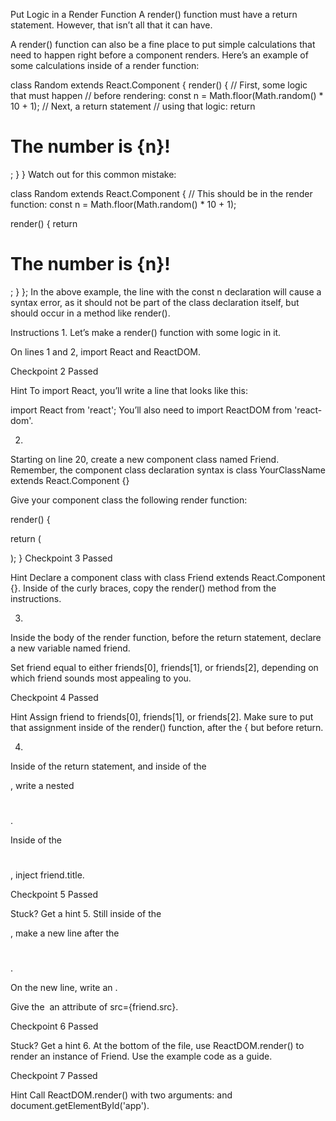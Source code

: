 Put Logic in a Render Function
A render() function must have a return statement. However, that isn’t all that it can have.

A render() function can also be a fine place to put simple calculations that need to happen right before a component renders. Here’s an example of some calculations inside of a render function:

class Random extends React.Component {
  render() {
    // First, some logic that must happen
    // before rendering:
    const n = Math.floor(Math.random() * 10 + 1);
    // Next, a return statement
    // using that logic:
    return <h1>The number is {n}!</h1>;
  }
}
Watch out for this common mistake:

class Random extends React.Component {
  // This should be in the render function:
  const n = Math.floor(Math.random() * 10 + 1);

  render() {
    return <h1>The number is {n}!</h1>;
  }
};
In the above example, the line with the const n declaration will cause a syntax error, as it should not be part of the class declaration itself, but should occur in a method like render().

Instructions
1.
Let’s make a render() function with some logic in it.

On lines 1 and 2, import React and ReactDOM.

Checkpoint 2 Passed

Hint
To import React, you’ll write a line that looks like this:

import React from 'react';
You’ll also need to import ReactDOM from 'react-dom'.

2.
Starting on line 20, create a new component class named Friend. Remember, the component class declaration syntax is class YourClassName extends React.Component {}

Give your component class the following render function:

render() {

  return (
    <div>
    </div>
  );
}
Checkpoint 3 Passed

Hint
Declare a component class with class Friend extends React.Component {}. Inside of the curly braces, copy the render() method from the instructions.

3.
Inside the body of the render function, before the return statement, declare a new variable named friend.

Set friend equal to either friends[0], friends[1], or friends[2], depending on which friend sounds most appealing to you.

Checkpoint 4 Passed

Hint
Assign friend to friends[0], friends[1], or friends[2]. Make sure to put that assignment inside of the render() function, after the { but before return.

4.
Inside of the return statement, and inside of the <div></div>, write a nested <h1></h1>.

Inside of the <h1></h1>, inject friend.title.

Checkpoint 5 Passed

Stuck? Get a hint
5.
Still inside of the <div></div>, make a new line after the <h1></h1>.

On the new line, write an <img />.

Give the <img /> an attribute of src={friend.src}.

Checkpoint 6 Passed

Stuck? Get a hint
6.
At the bottom of the file, use ReactDOM.render() to render an instance of Friend. Use the example code as a guide.

Checkpoint 7 Passed

Hint
Call ReactDOM.render() with two arguments: <Friend /> and document.getElementById('app').
